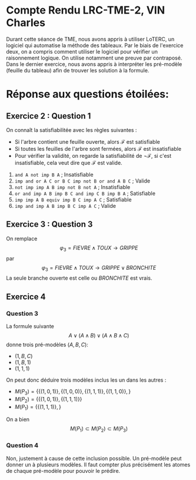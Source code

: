 # Compte Rendu LRC-TME-2, VIN Charles
Durant cette séance de TME, nous avons appris à utiliser LoTERC, un logiciel qui automatise la méthode des tableaux. Par le biais de l'exercice deux, on a compris comment utiliser le logiciel pour vérifier un raisonnement logique. On utilise notamment une preuve par contraposé. Dans le dernier exercice, nous avons appris à interpréter les pré-modèle (feuille du tableau) afin de trouver les solution à la formule.

# Réponse aux questions étoilées:
## Exercice 2 : Question 1
On connaît la satisfiabilitée avec les règles suivantes :
- Si l'arbre contient une feuille ouverte, alors $\mathcal{F}$ est satisfiable
- Si toutes les feuilles de l'arbre sont fermées, alors $\mathcal{F}$ est insatisfiable
- Pour vérifier la validité, on regarde la satisfiabilité de $\lnot \mathcal{F}$, si c'est insatisfiable, cela veut dire que $\mathcal{F}$ est valide.
1) `and A not imp B A` ; Insatisfiable
2) `imp and or A C or B C imp not B or and A B C` ; Valide
3) `not imp imp A B imp not B not A` ; Insatisfiable
4) `or and imp A B imp B C and imp C B imp B A` ; Satisfiable
5) `imp imp A B equiv imp B C imp A C` ; Satisfiable
6) `imp and imp A B imp B C imp A C` ; Valide
	
## Exercice 3 : Question 3
On remplace $$\varphi_3 = FIEVRE \wedge TOUX \to GRIPPE$$ par $$\varphi_3 = FIEVRE \wedge TOUX \to GRIPPE \vee BRONCHITE$$
La seule branche ouverte est celle ou $BRONCHITE$ est vrais.

## Exercice 4
### Question 3
La formule suivante $$ A \vee (A \wedge B) \vee (A \wedge B \wedge C)$$ donne trois pré-modèles $(A,B,C)$: 
- $(1,B,C)$
- $(1,B,1)$
- $(1,1,1)$

On peut donc déduire trois modèles inclus les un dans les autres :
- $M(P_3) = \{ \{(1,0,1)\}, \{(1,0,0)\}, \{(1,1,1)\}, \{(1,1,0)\}, \}$
- $M(P_2) = \{ \{(1,0,1)\}, \{(1,1,1)\} \}$
- $M(P_1) = \{ \{(1,1,1)\}, \}$

On a bien $$M(P_1)\subset M(P_2) \subset M(P_3)$$

### Question 4
Non, justement à cause de cette inclusion possible. Un pré-modèle peut donner un à plusieurs modèles. Il faut compter plus précisément les atomes de chaque pré-modèle pour pouvoir le prédire. 